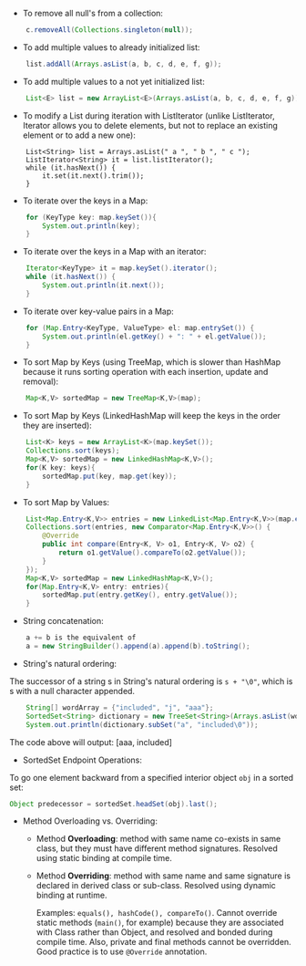 - To remove all null's from a collection:

```java
 	c.removeAll(Collections.singleton(null));
```

- To add multiple values to already initialized list:

```java
 	list.addAll(Arrays.asList(a, b, c, d, e, f, g));
```

- To add multiple values to a not yet initialized list:

```java 	
	List<E> list = new ArrayList<E>(Arrays.asList(a, b, c, d, e, f, g));
```

- To modify a List during iteration with ListIterator (unlike ListIterator, Iterator allows you to delete elements, but not to replace an existing element or to add a new one):

```
	List<String> list = Arrays.asList(" a ", " b ", " c ");
	ListIterator<String> it = list.listIterator();
	while (it.hasNext()) {
		it.set(it.next().trim());
	}
```

- To iterate over the keys in a Map:

```java
	for (KeyType key: map.keySet()){
		System.out.println(key);
	}
```

- To iterate over the keys in a Map with an iterator:

```java
	Iterator<KeyType> it = map.keySet().iterator();
	while (it.hasNext()) {
		System.out.println(it.next());
	}
```

- To iterate over key-value pairs in a Map:

```java
	for (Map.Entry<KeyType, ValueType> el: map.entrySet()) {
		System.out.println(el.getKey() + ": " + el.getValue());
	}
```

- To sort Map by Keys (using TreeMap, which is slower than HashMap because it runs sorting operation with each insertion, update and removal):

```java
	Map<K,V> sortedMap = new TreeMap<K,V>(map);
```

- To sort Map by Keys (LinkedHashMap will keep the keys in the order they are inserted):

```java
	List<K> keys = new ArrayList<K>(map.keySet());
	Collections.sort(keys);
	Map<K,V> sortedMap = new LinkedHashMap<K,V>();
	for(K key: keys){
		sortedMap.put(key, map.get(key));
	}
```

- To sort Map by Values:

```java
	List<Map.Entry<K,V>> entries = new LinkedList<Map.Entry<K,V>>(map.entrySet());
	Collections.sort(entries, new Comparator<Map.Entry<K,V>>() {
		@Override
		public int compare(Entry<K, V> o1, Entry<K, V> o2) {
			return o1.getValue().compareTo(o2.getValue());
		}
	});
	Map<K,V> sortedMap = new LinkedHashMap<K,V>();
	for(Map.Entry<K,V> entry: entries){
		sortedMap.put(entry.getKey(), entry.getValue());
	}
```

- String concatenation:

```java
	a += b is the equivalent of
	a = new StringBuilder().append(a).append(b).toString();
```

- String's natural ordering:

The successor of a string s in String's natural ordering is `s + "\0"`, which is s with a null character appended.

```java
	String[] wordArray = {"included", "j", "aaa"};
	SortedSet<String> dictionary = new TreeSet<String>(Arrays.asList(wordArray));
	System.out.println(dictionary.subSet("a", "included\0"));
```
The code above will output: [aaa, included]  

- SortedSet Endpoint Operations:

To go one element backward from a specified interior object `obj` in a sorted set:

```java
Object predecessor = sortedSet.headSet(obj).last();
```

- Method Overloading vs. Overriding:
	- Method **Overloading**: method with same name co-exists in same class, but they must have different method signatures. Resolved using static binding at compile time.
	
	- Method **Overriding**: method with same name and same signature is declared in derived class or sub-class. Resolved using dynamic binding at runtime. 
	
		Examples: `equals(), hashCode(), compareTo()`. 
		Cannot override static methods (`main()`, for example) because they are associated with Class rather than Object, and resolved and bonded during compile time. Also, private and final methods cannot be overridden. Good practice is to use `@Override` annotation.




 	